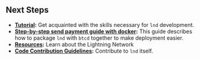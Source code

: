 
## Next Steps

* **[Tutorial](/tutorial/):** Get acquainted with the skills necessary for `lnd` development.
* **[Step-by-step send payment guide with
  docker](/docker-guide/):** This
  guide describes how to package `lnd` with `btcd` together to make deployment
  easier.
* **[Resources](/resources/):** Learn about the Lightning Network 
* **[Code Contribution Guidelines](/contribute/):** Contribute to `lnd` itself.
